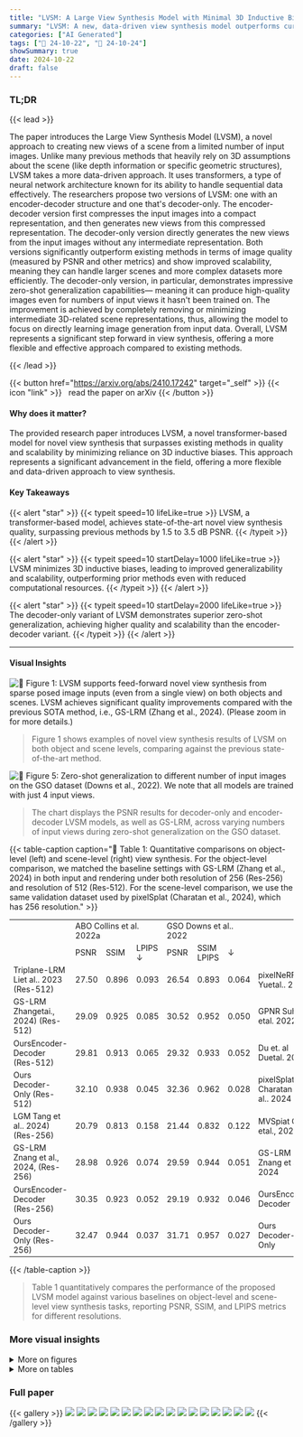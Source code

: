 ```yaml
---
title: "LVSM: A Large View Synthesis Model with Minimal 3D Inductive Bias"
summary: "LVSM: A new, data-driven view synthesis model outperforms current methods by minimizing 3D assumptions, achieving superior quality and scalability."
categories: ["AI Generated"]
tags: ["🔖 24-10-22", "🤗 24-10-24"]
showSummary: true
date: 2024-10-22
draft: false
---
```


### TL;DR


{{< lead >}}

The paper introduces the Large View Synthesis Model (LVSM), a novel approach to creating new views of a scene from a limited number of input images.  Unlike many previous methods that heavily rely on 3D assumptions about the scene (like depth information or specific geometric structures), LVSM takes a more data-driven approach. It uses transformers, a type of neural network architecture known for its ability to handle sequential data effectively.  The researchers propose two versions of LVSM: one with an encoder-decoder structure and one that's decoder-only.  The encoder-decoder version first compresses the input images into a compact representation, and then generates new views from this compressed representation.  The decoder-only version directly generates the new views from the input images without any intermediate representation. Both versions significantly outperform existing methods in terms of image quality (measured by PSNR and other metrics) and show improved scalability, meaning they can handle larger scenes and more complex datasets more efficiently. The decoder-only version, in particular, demonstrates impressive zero-shot generalization capabilities— meaning it can produce high-quality images even for numbers of input views it hasn't been trained on. The improvement is achieved by completely removing or minimizing intermediate 3D-related scene representations, thus, allowing the model to focus on directly learning image generation from input data. Overall, LVSM represents a significant step forward in view synthesis, offering a more flexible and effective approach compared to existing methods.

{{< /lead >}}


{{< button href="https://arxiv.org/abs/2410.17242" target="_self" >}}
{{< icon "link" >}} &nbsp; read the paper on arXiv
{{< /button >}}

#### Why does it matter?
The provided research paper introduces LVSM, a novel transformer-based model for novel view synthesis that surpasses existing methods in quality and scalability by minimizing reliance on 3D inductive biases.  This approach represents a significant advancement in the field, offering a more flexible and data-driven approach to view synthesis.
#### Key Takeaways

{{< alert "star" >}}
{{< typeit speed=10 lifeLike=true >}} LVSM, a transformer-based model, achieves state-of-the-art novel view synthesis quality, surpassing previous methods by 1.5 to 3.5 dB PSNR. {{< /typeit >}}
{{< /alert >}}

{{< alert "star" >}}
{{< typeit speed=10 startDelay=1000 lifeLike=true >}} LVSM minimizes 3D inductive biases, leading to improved generalizability and scalability, outperforming prior methods even with reduced computational resources. {{< /typeit >}}
{{< /alert >}}

{{< alert "star" >}}
{{< typeit speed=10 startDelay=2000 lifeLike=true >}} The decoder-only variant of LVSM demonstrates superior zero-shot generalization, achieving higher quality and scalability than the encoder-decoder variant. {{< /typeit >}}
{{< /alert >}}

------
#### Visual Insights



![](figures/figures_2_0.png "🔼 Figure 1: LVSM supports feed-forward novel view synthesis from sparse posed image inputs (even from a single view) on both objects and scenes. LVSM achieves significant quality improvements compared with the previous SOTA method, i.e., GS-LRM (Zhang et al., 2024). (Please zoom in for more details.)")

> Figure 1 shows examples of novel view synthesis results of LVSM on both object and scene levels, comparing against the previous state-of-the-art method.





![](charts/charts_10_0.png "🔼 Figure 5: Zero-shot generalization to different number of input images on the GSO dataset (Downs et al., 2022). We note that all models are trained with just 4 input views.")

> The chart displays the PSNR results for decoder-only and encoder-decoder LVSM models, as well as GS-LRM, across varying numbers of input views during zero-shot generalization on the GSO dataset.





{{< table-caption caption="🔽 Table 1: Quantitative comparisons on object-level (left) and scene-level (right) view synthesis. For the object-level comparison, we matched the baseline settings with GS-LRM (Zhang et al., 2024) in both input and rendering under both resolution of 256 (Res-256) and resolution of 512 (Res-512). For the scene-level comparison, we use the same validation dataset used by pixelSplat (Charatan et al., 2024), which has 256 resolution." >}}
<br><table id='1' style='font-size:14px'><tr><td rowspan="2"></td><td colspan="3">ABO Collins et al. 2022a</td><td colspan="3">GSO Downs et al.. 2022</td><td></td><td colspan="3">RealEstate10k Zhou et al. 2018)</td></tr><tr><td>PSNR</td><td>SSIM</td><td>LPIPS ↓</td><td>PSNR</td><td>SSIM LPIPS</td><td>↓</td><td></td><td>PSNR ↑</td><td>SSIM</td><td>LPIPS ↓</td></tr><tr><td>Triplane-LRM Liet al.. 2023 (Res-512)</td><td>27.50</td><td>0.896</td><td>0.093</td><td>26.54</td><td>0.893</td><td>0.064</td><td>pixelNeRF Yuetal.. 2021</td><td>20.43</td><td>0.589</td><td>0.550</td></tr><tr><td>GS-LRM Zhangetai., 2024) (Res-512)</td><td>29.09</td><td>0.925</td><td>0.085</td><td>30.52</td><td>0.952</td><td>0.050</td><td>GPNR Suhail etal. 2022a</td><td>24.11</td><td>0.793</td><td>0.255</td></tr><tr><td>OursEncoder-Decoder (Res-512)</td><td>29.81</td><td>0.913</td><td>0.065</td><td>29.32</td><td>0.933</td><td>0.052</td><td>Du et. al Duetal. 2023,</td><td>24.78</td><td>0.820</td><td>0.213</td></tr><tr><td>Ours Decoder-Only (Res-512)</td><td>32.10</td><td>0.938</td><td>0.045</td><td>32.36</td><td>0.962</td><td>0.028</td><td>pixelSplat Charatan et al.. 2024</td><td>26.09</td><td>0.863</td><td>0.136</td></tr><tr><td>LGM Tang et al.. 2024) (Res-256)</td><td>20.79</td><td>0.813</td><td>0.158</td><td>21.44</td><td>0.832</td><td>0.122</td><td>MVSpiat Cnen etal., 2024</td><td>26.39</td><td>0.869</td><td>0.128</td></tr><tr><td>GS-LRM Znang et al., 2024, (Res-256)</td><td>28.98</td><td>0.926</td><td>0.074</td><td>29.59</td><td>0.944</td><td>0.051</td><td>GS-LRM Znang et al., 2024</td><td>28.10</td><td>0.892</td><td>0.114</td></tr><tr><td>OursEncoder-Decoder (Res-256)</td><td>30.35</td><td>0.923</td><td>0.052</td><td>29.19</td><td>0.932</td><td>0.046</td><td>OursEncoder-Decoder</td><td>28.58</td><td>0.893</td><td>0.114</td></tr><tr><td>Ours Decoder-Only (Res-256)</td><td>32.47</td><td>0.944</td><td>0.037</td><td>31.71</td><td>0.957</td><td>0.027</td><td>Ours Decoder-Only</td><td>29.67</td><td>0.906</td><td>0.098</td></tr></table>{{< /table-caption >}}

> Table 1 quantitatively compares the performance of the proposed LVSM model against various baselines on object-level and scene-level view synthesis tasks, reporting PSNR, SSIM, and LPIPS metrics for different resolutions.



### More visual insights

<details>
<summary>More on figures
</summary>


![](figures/figures_4_0.png "🔼 Figure 2: LVSM model architecture. LVSM first patchifies the posed input images into tokens. The target view to be synthesized is represented by its Plücker ray embeddings and is also tokenized. The input view and target tokens are sent to a full transformer-based model to predict the tokens that are used to regress the target view pixels. We study two LVSM transformer architectures, as a Decoder-only architecture (left) and a Encoder-Decoder architecture (right).")

> This figure illustrates the two main architectures of the Large View Synthesis Model (LVSM): a decoder-only architecture and an encoder-decoder architecture, both using transformers to synthesize novel views from input images.


![](figures/figures_7_0.png "🔼 Figure 3: Object-level visual comparison at 512 resolution. Given 4 sparse input posed images (leftmost column), we compare our high-res object-level novel-view rendering results with two baselines: Instant3D’s Triplane-LRM (Li et al., 2023) and GS-LRM (Res-512) (Zhang et al., 2024). Both our Encoder-Decoder and Decoder-Only models exhibit fewer floaters (first example) and fewer blurry artifacts (second example), compared to the baselines. Our Decoder-Only model effectively handles complex geometry, including small holes (third example) and thin structures (fourth example). Additionally, it preserves the details of high-frequency texture (last example).")

> Figure 3 shows a comparison of object-level novel view synthesis results between the proposed LVSM and two baseline methods, highlighting the improved quality and handling of complex geometry by LVSM.


![](figures/figures_8_0.png "🔼 Figure 4: Scene-level visual comparison. We evaluate our encoder-decoder and decoder-only models on scene-level view synthesis, comparing them against the prior leading baseline methods, namely pixelSplat (Charatan et al., 2024), MVSplat (Chen et al., 2024), and GS-LRM (Zhang et al., 2024). Our methods exhibit fewer texture and geometric artifacts, generate more accurate and realistic specular reflections, and are closer to the ground truth images.")

> The figure compares the scene-level view synthesis results of the proposed LVSM models against several baseline methods, highlighting improvements in accuracy and realism.


![](figures/figures_16_0.png "🔼 Figure 3: Object-level visual comparison at 512 resolution. Given 4 sparse input posed images (leftmost column), we compare our high-res object-level novel-view rendering results with two baselines: Instant3D’s Triplane-LRM (Li et al., 2023) and GS-LRM (Res-512) (Zhang et al., 2024). Both our Encoder-Decoder and Decoder-Only models exhibit fewer floaters (first example) and fewer blurry artifacts (second example), compared to the baselines. Our Decoder-Only model effectively handles complex geometry, including small holes (third example) and thin structures (fourth example). Additionally, it preserves the details of high-frequency texture (last example).")

> Figure 3 shows a comparison of object-level novel view rendering results using four input views with the proposed LVSM model and two baseline methods, highlighting the superior quality and detail preservation of the proposed model.


</details>




<details>
<summary>More on tables
</summary>


{{< table-caption caption="🔽 Table 1: Quantitative comparisons on object-level (left) and scene-level (right) view synthesis. For the object-level comparison, we matched the baseline settings with GS-LRM (Zhang et al., 2024) in both input and rendering under both resolution of 256 (Res-256) and resolution of 512 (Res-512). For the scene-level comparison, we use the same validation dataset used by pixelSplat (Charatan et al., 2024), which has 256 resolution." >}}
<table id='1' style='font-size:14px'><tr><td></td><td colspan="3">RealEstate10k Zhou et al. 2018)</td></tr><tr><td></td><td>PSNR ↑</td><td>SSIM</td><td>LPIPS ↓</td></tr><tr><td>Ours Encoder-Decoder (6 + 18)</td><td>28.32</td><td>0.888</td><td>0.117</td></tr><tr><td>Ours Encoder-Decoder (12 + 12)</td><td>27.39</td><td>0.869</td><td>0.137</td></tr><tr><td>Ours Encoder-Decoder (18 +6)</td><td>26.80</td><td>0.855</td><td>0.152</td></tr><tr><td>Ours Decoder-Only (24 layers)</td><td>28.89</td><td>0.894</td><td>0.108</td></tr><tr><td>Ours Decoder-Only (18 layers)</td><td>28.77</td><td>0.892</td><td>0.109</td></tr><tr><td>Ours Decoder-Only (12 layers)</td><td>28.61</td><td>0.890</td><td>0.111</td></tr><tr><td>Ours Decoder-Only (6 layers)</td><td>27.62</td><td>0.869</td><td>0.129</td></tr></table>{{< /table-caption >}}

> Table 1 quantitatively compares the performance of LVSM against state-of-the-art methods on object-level and scene-level novel view synthesis tasks, using PSNR, SSIM, and LPIPS metrics.


{{< table-caption caption="🔽 Table 1: Quantitative comparisons on object-level (left) and scene-level (right) view synthesis. For the object-level comparison, we matched the baseline settings with GS-LRM (Zhang et al., 2024) in both input and rendering under both resolution of 256 (Res-256) and resolution of 512 (Res-512). For the scene-level comparison, we use the same validation dataset used by pixelSplat (Charatan et al., 2024), which has 256 resolution." >}}
<br><table id='3' style='font-size:14px'><tr><td></td><td colspan="3">GSO Downs et al. 2022</td></tr><tr><td></td><td>PSNR ↑</td><td>SSIM T</td><td>LPIPS ↓</td></tr><tr><td>Ours Encoder-Decoder</td><td>28.07</td><td>0.920</td><td>0.053</td></tr><tr><td>Ours w/o latents' self-updating</td><td>26.61</td><td>0.903</td><td>0.061</td></tr><tr><td></td><td colspan="3">RealEstate10k Zhou et al., 2018</td></tr><tr><td></td><td>PSNR ↑</td><td>SSIM�</td><td>LPIPS ↓</td></tr><tr><td>Ours Decoder-Only</td><td>29.67</td><td>0.906</td><td>0.098</td></tr><tr><td>Ours w/ per-patch prediction</td><td>28.98</td><td>0.897</td><td>0.103</td></tr></table>{{< /table-caption >}}

> Table 1 quantitatively compares the performance of the proposed LVSM model against existing state-of-the-art methods on object-level and scene-level view synthesis tasks, reporting PSNR, SSIM, and LPIPS metrics for different resolutions.


{{< table-caption caption="🔽 Table 1: Quantitative comparisons on object-level (left) and scene-level (right) view synthesis. For the object-level comparison, we matched the baseline settings with GS-LRM (Zhang et al., 2024) in both input and rendering under both resolution of 256 (Res-256) and resolution of 512 (Res-512). For the scene-level comparison, we use the same validation dataset used by pixelSplat (Charatan et al., 2024), which has 256 resolution." >}}
<table id='1' style='font-size:14px'><tr><td></td><td colspan="3">GSO Downs et al., 2022</td></tr><tr><td></td><td>PSNR ↑</td><td>SSIMT</td><td>LPIPS ↓</td></tr><tr><td>Ours Decoder-Only (24 layers)</td><td>27.04</td><td>0.910</td><td>0.055</td></tr><tr><td>Ours Decoder-Only (18 layers)</td><td>26.81</td><td>0.907</td><td>0.057</td></tr><tr><td>Ours Decoder-Only (12 layers)</td><td>26.11</td><td>0.896</td><td>0.065</td></tr><tr><td>Ours Decoder-Only (6 layers)</td><td>24.15</td><td>0.865</td><td>0.092</td></tr></table>{{< /table-caption >}}

> Table 1 quantitatively compares the performance of the proposed LVSM model against several baseline methods on object-level and scene-level novel view synthesis tasks, reporting PSNR, SSIM, and LPIPS metrics.


</details>


### Full paper

{{< gallery >}}
<img src="paper_images/1.png" class="grid-w50 md:grid-w33 xl:grid-w25" />
<img src="paper_images/2.png" class="grid-w50 md:grid-w33 xl:grid-w25" />
<img src="paper_images/3.png" class="grid-w50 md:grid-w33 xl:grid-w25" />
<img src="paper_images/4.png" class="grid-w50 md:grid-w33 xl:grid-w25" />
<img src="paper_images/5.png" class="grid-w50 md:grid-w33 xl:grid-w25" />
<img src="paper_images/6.png" class="grid-w50 md:grid-w33 xl:grid-w25" />
<img src="paper_images/7.png" class="grid-w50 md:grid-w33 xl:grid-w25" />
<img src="paper_images/8.png" class="grid-w50 md:grid-w33 xl:grid-w25" />
<img src="paper_images/9.png" class="grid-w50 md:grid-w33 xl:grid-w25" />
<img src="paper_images/10.png" class="grid-w50 md:grid-w33 xl:grid-w25" />
<img src="paper_images/11.png" class="grid-w50 md:grid-w33 xl:grid-w25" />
<img src="paper_images/12.png" class="grid-w50 md:grid-w33 xl:grid-w25" />
<img src="paper_images/13.png" class="grid-w50 md:grid-w33 xl:grid-w25" />
<img src="paper_images/14.png" class="grid-w50 md:grid-w33 xl:grid-w25" />
<img src="paper_images/15.png" class="grid-w50 md:grid-w33 xl:grid-w25" />
<img src="paper_images/16.png" class="grid-w50 md:grid-w33 xl:grid-w25" />
<img src="paper_images/17.png" class="grid-w50 md:grid-w33 xl:grid-w25" />
{{< /gallery >}}